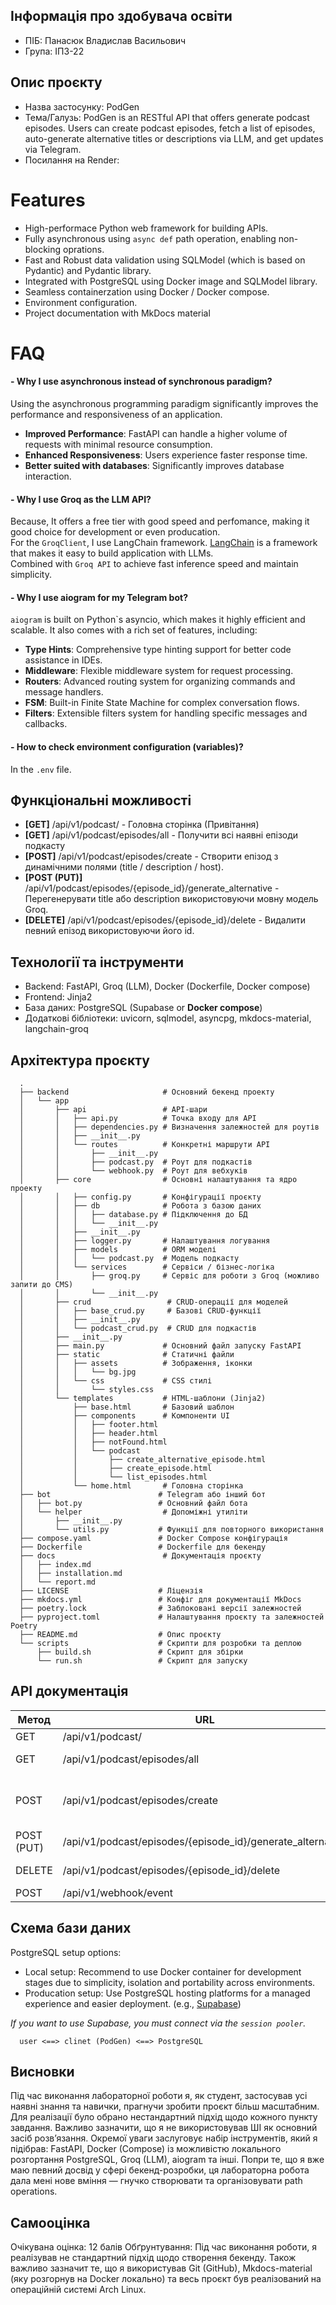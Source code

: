 ## Інформація про здобувача освіти
- ПІБ: Панасюк Владислав Васильович
- Група: ІПЗ-22

## Опис проєкту
- Назва застосунку: PodGen
- Тема/Галузь: PodGen is an RESTful API that offers generate podcast episodes. Users can create podcast episodes, fetch a list of episodes, auto-generate alternative titles or descriptions via LLM, and get updates via Telegram.
- Посилання на Render:

# Features

- High-performace Python web framework for building APIs. 
- Fully asynchronous using `async def` path operation, enabling non-blocking oprations.
- Fast and Robust data validation using SQLModel (which is based on Pydantic) and Pydantic library.
- Integrated with PostgreSQL using Docker image and SQLModel library.
- Seamless containerzation using Docker / Docker compose.
- Environment configuration.
- Project documentation with MkDocs material

# FAQ

#### **- Why I use asynchronous instead of synchronous paradigm?**
Using the asynchronous programming paradigm significantly improves the performance and responsiveness of an application.

- **Improved Performance**: FastAPI can handle a higher volume of requests with minimal resource consumption.
- **Enhanced Responsiveness**: Users experience faster response time.
- **Better suited with databases**: Significantly improves database interaction.  

#### **- Why I use Groq as the LLM API?**
Because, It offers a free tier with good speed and perfomance, making it good choice for development or even producation. </br>
For the `GroqClient`, I use LangChain framework. [LangChain](https://www.langchain.com/) is a framework that makes it easy to build application with LLMs. </br>
Combined with `Groq API` to achieve fast inference speed and maintain simplicity.

#### **- Why I use aiogram for my Telegram bot?**
`aiogram` is built on Python`s asyncio, which makes it highly efficient and scalable. It also comes with a rich set of features, including:

- **Type Hints**: Comprehensive type hinting support for better code assistance in IDEs.
- **Middleware**: Flexible middleware system for request processing.
- **Routers**: Advanced routing system for organizing commands and message handlers.
- **FSM**: Built-in Finite State Machine for complex conversation flows.
- **Filters**: Extensible filters system for handling specific messages and callbacks.

#### **- How to check environment configuration (variables)?**
In the `.env` file.

## Функціональні можливості

- **[GET]** /api/v1/podcast/ - Головна сторінка (Привітання) 
- **[GET]** /api/v1/podcast/episodes/all - Получити всі наявні епізоди подкасту 
- **[POST]** /api/v1/podcast/episodes/create - Створити епізод з динамічними полями (title / description / host).
- **[POST (PUT)]** /api/v1/podcast/episodes/{episode_id}/generate_alternative - Перегенерувати title або description використовуючи мовну модель Groq.
- **[DELETE]** /api/v1/podcast/episodes/{episode_id}/delete - Видалити певний епізод використовуючи його id. 

## Технології та інструменти
- Backend: FastAPI, Groq (LLM), Docker (Dockerfile, Docker compose)
- Frontend: Jinja2
- База даних: PostgreSQL (Supabase or **Docker compose**)
- Додаткові бібліотеки: uvicorn, sqlmodel, asyncpg, mkdocs-material, langchain-groq

## Архітектура проєкту

```
  .               
  ├── backend                     # Основний бекенд проекту
  │   └── app  
  │       ├── api                 # API-шари
  │       │   ├── api.py          # Точка входу для API
  │       │   ├── dependencies.py # Визначення залежностей для роутів
  │       │   ├── __init__.py
  │       │   └── routes          # Конкретні маршрути API
  │       │       ├── __init__.py
  │       │       ├── podcast.py  # Роут для подкастів
  │       │       └── webhook.py  # Роут для вебхуків
  │       ├── core                # Основні налаштування та ядро проекту
  │       │   ├── config.py       # Конфігурації проєкту
  │       │   ├── db              # Робота з базою даних
  │       │   │   ├── database.py # Підключення до БД
  │       │   │   └── __init__.py
  │       │   ├── __init__.py
  │       │   ├── logger.py       # Налаштування логування
  │       │   ├── models          # ORM моделі
  │       │   │   └── podcast.py  # Модель подкасту
  │       │   └── services        # Сервіси / бізнес-логіка
  │       │       ├── groq.py     # Сервіс для роботи з Groq (можливо запити до CMS)
  │       │       └── __init__.py
  │       ├── crud                 # CRUD-операції для моделей
  │       │   ├── base_crud.py     # Базові CRUD-функції
  │       │   ├── __init__.py
  │       │   └── podcast_crud.py  # CRUD для подкастів
  │       ├── __init__.py
  │       ├── main.py             # Основний файл запуску FastAPI
  │       ├── static              # Статичні файли
  │       │   ├── assets          # Зображення, іконки
  │       │   │   └── bg.jpg      
  │       │   └── css             # CSS стилі
  │       │       └── styles.css
  │       └── templates           # HTML-шаблони (Jinja2)
  │           ├── base.html       # Базовий шаблон
  │           ├── components      # Компоненти UI
  │           │   ├── footer.html
  │           │   ├── header.html
  │           │   ├── notFound.html
  │           │   └── podcast
  │           │       ├── create_alternative_episode.html
  │           │       ├── create_episode.html
  │           │       └── list_episodes.html
  │           └── home.html       # Головна сторінка
  ├── bot                        # Telegram або інший бот
  │   ├── bot.py                 # Основний файл бота
  │   └── helper                  # Допоміжні утиліти
  │       ├── __init__.py
  │       └── utils.py           # Функції для повторного використання
  ├── compose.yaml               # Docker Compose конфігурація
  ├── Dockerfile                 # Dockerfile для бекенду
  ├── docs                        # Документація проєкту
  │   ├── index.md
  │   ├── installation.md
  │   └── report.md
  ├── LICENSE                    # Ліцензія
  ├── mkdocs.yml                 # Конфіг для документації MkDocs
  ├── poetry.lock                # Заблоковані версії залежностей
  ├── pyproject.toml             # Налаштування проєкту та залежностей Poetry
  ├── README.md                  # Опис проєкту
  └── scripts                    # Скрипти для розробки та деплою
      ├── build.sh               # Скрипт для збірки
      └── run.sh                 # Скрипт для запуску
```

## API документація

| Метод | URL | Опис | Параметри |
|-------|-----|------|-----------|
| GET | /api/v1/podcast/ | Main (Greeting) page | Absence |
| GET | /api/v1/podcast/episodes/all | Get all episodes. | offset: int, limit: int |
| POST | /api/v1/podcast/episodes/create | Create an episode. | title, description, host (author) |
| POST (PUT) | /api/v1/podcast/episodes/{episode_id}/generate_alternative | Generate an alternative version of the episode. | episode_id: int |
| DELETE | /api/v1/podcast/episodes/{episode_id}/delete | Deletes episode by id | episode_id: int |
| POST | /api/v1/webhook/event | /api/v1/webhook/event | Absence |

## Схема бази даних

PostgreSQL setup options:

- Local setup: Recommend to use Docker container for development stages due to simplicity, isolation and portability across environments.
- Producation setup: Use PostgreSQL hosting platforms for a managed experience and easier deployment. (e.g., [Supabase](https://supabase.com/))

*If you want to use Supabase, you must connect via the `session pooler`.*

```
  user <==> clinet (PodGen) <==> PostgreSQL 
```

## Висновки

Під час виконання лабораторної роботи я, як студент, застосував усі наявні знання та навички, прагнучи зробити проєкт більш масштабним. Для реалізації було обрано нестандартний підхід щодо кожного пункту завдання. Важливо зазначити, що я не використовував ШІ як основний засіб розв’язання.
Окремої уваги заслуговує набір інструментів, який я підібрав: FastAPI, Docker (Compose) із можливістю локального розгортання PostgreSQL, Groq (LLM), aiogram та інші.
Попри те, що я вже маю певний досвід у сфері бекенд-розробки, ця лабораторна робота дала мені нове вміння — гнучко створювати та організовувати path operations.

## Самооцінка
Очікувана оцінка: 12 балів
Обґрунтування: Під час виконання роботи, я реалізував не стандартний підхід щодо створення бекенду. Також важливо зазначит те, що я використував Git (GitHub), Mkdocs-material (яку розгорнув на Docker локально) та весь проєкт був реалізований на операційній системі Arch Linux. 